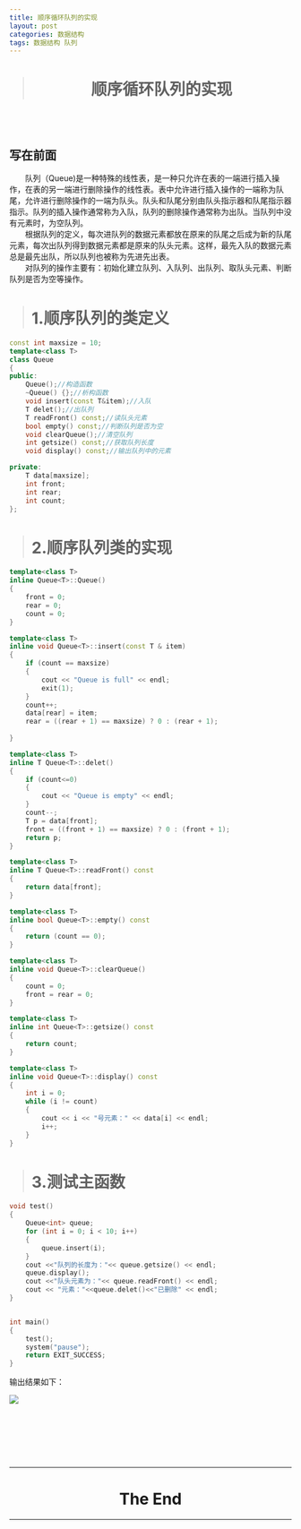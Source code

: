 ```yaml
---
title: 顺序循环队列的实现
layout: post
categories: 数据结构
tags: 数据结构 队列
---
```

># <center>顺序循环队列的实现<center/>  

<br/>
<br/>


## 写在前面  

&emsp;&emsp;队列（Queue)是一种特殊的线性表，是一种只允许在表的一端进行插入操作，在表的另一端进行删除操作的线性表。表中允许进行插入操作的一端称为队尾，允许进行删除操作的一端为队头。队头和队尾分别由队头指示器和队尾指示器指示。队列的插入操作通常称为入队，队列的删除操作通常称为出队。当队列中没有元素时，为空队列。  
&emsp;&emsp;根据队列的定义，每次进队列的数据元素都放在原来的队尾之后成为新的队尾元素，每次出队列得到数据元素都是原来的队头元素。这样，最先入队的数据元素总是最先出队，所以队列也被称为先进先出表。   
&emsp;&emsp;对队列的操作主要有：初始化建立队列、入队列、出队列、取队头元素、判断队列是否为空等操作。   

># 1.顺序队列的类定义   

```c++
const int maxsize = 10;
template<class T>
class Queue
{
public:
	Queue();//构造函数
	~Queue() {};//析构函数
	void insert(const T&item);//入队
	T delet();//出队列
	T readFront() const;//读队头元素
	bool empty() const;//判断队列是否为空
	void clearQueue();//清空队列
	int getsize() const;//获取队列长度
	void display() const;//输出队列中的元素

private:
	T data[maxsize];
	int front;
	int rear;
	int count;
};
```
># 2.顺序队列类的实现  



```c++
template<class T>
inline Queue<T>::Queue()
{
	front = 0;
	rear = 0;
	count = 0;
}

template<class T>
inline void Queue<T>::insert(const T & item)
{
	if (count == maxsize)
	{
		cout << "Queue is full" << endl;
		exit(1);
	}
	count++;
	data[rear] = item;
	rear = ((rear + 1) == maxsize) ? 0 : (rear + 1);
	
}

template<class T>
inline T Queue<T>::delet()
{
	if (count<=0)
	{
		cout << "Queue is empty" << endl;
	}
	count--;
	T p = data[front];
	front = ((front + 1) == maxsize) ? 0 : (front + 1);
	return p;
}

template<class T>
inline T Queue<T>::readFront() const
{
	return data[front];
}

template<class T>
inline bool Queue<T>::empty() const
{
	return (count == 0);
}

template<class T>
inline void Queue<T>::clearQueue()
{
	count = 0;
	front = rear = 0;
}

template<class T>
inline int Queue<T>::getsize() const
{
	return count;
}

template<class T>
inline void Queue<T>::display() const
{
	int i = 0;
	while (i != count)
	{
		cout << i << "号元素：" << data[i] << endl;
		i++;
	}
}
````
># 3.测试主函数   


```c++
void test()
{
	Queue<int> queue;
	for (int i = 0; i < 10; i++)
	{
		queue.insert(i);
	}
	cout <<"队列的长度为："<< queue.getsize() << endl;
	queue.display();
	cout <<"队头元素为："<< queue.readFront() << endl;
	cout << "元素："<<queue.delet()<<"已删除" << endl;
}


int main()
{
	test();
	system("pause");
	return EXIT_SUCCESS;
}

```

输出结果如下：  

![](https://i.imgur.com/y68ufXG.png)  


<br/><br/><br/><br/><br/>

-------------------------------------
# <center>The End<center/>  
-------------------------------------